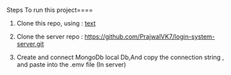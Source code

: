 

Steps To run this project====

1) Clone this repo, using : [text](https://github.com/PrajwalVK7/secure-login-system-frontend.git)

2) Clone the server repo : https://github.com/PrajwalVK7/login-system-server.git

3) Create and connect MongoDb local Db,And copy the connection string , and paste into the .emv file (In server)
